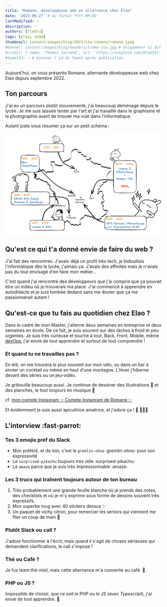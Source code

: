 ```yaml
---
title: "Romane, développeuse web en alternance chez Elao"
date: '2023-09-27' # Au format YYYY-MM-DD
lastModified: ~
description: ''
authors: [rledru]
tags: [elao, team]
thumbnail: content/images/blog/2023/itw-romane/romane.jpeg
#banner: content/images/blog/headers/trame-itw.jpg # Uniquement si différent de la minitature (thumbnail)
#credit: { name: 'Thomas Jarrand', url: 'https://unsplash.com/@tom32i' } # Pour créditer la photo utilisée en miniature
#tweetId: ~ # Ajouter l'id du Tweet après publication.
---
```


Aujourd'hui, on vous présente Romane, alternante développeuse web chez Elao depuis septembre 2022.

## Ton parcours

J'ai eu un parcours plutôt mouvementé, j'ai beaucoup déménagé depuis le lycée. Je me suis laissée tenter par l'art et j'ai travaillé dans le graphisme et la photographie avant de trouver ma voie dans l'informatique.

Autant juste vous résumer ça sur un petit schéma :

![](content/images/blog/2023/itw-romane/parcours.png)

## Qu'est ce qui t'a donné envie de faire du web ?

J'ai fait des rencontres. J'avais déjà un profil très tech, je bidouillais l'informatique dès le lycée, j'aimais ça. J'avais des affinités mais je n'avais pas du tout envisagé d'en faire mon métier…

C'est quand j'ai rencontré des développeurs que j'ai compris que ça pouvait être un milieu où je trouverais ma place. J'ai commencé à apprendre en autodidacte et je suis tombée dedans sans me douter que ça me passionnerait autant ! 

## Qu'est-ce que tu fais au quotidien chez Elao ?

Dans le cadre de mon Master, j'alterne deux semaines en entreprise et deux semaines en école. De ce fait, je suis souvent sur des tâches à froid et peu urgentes. Je suis très curieuse et touche à tout, Back, Front, Mobile, même [devOps](../../term/devops.md), j'ai envie de tout apprendre et surtout de tout comprendre ! 

### Et quand tu ne travailles pas ?

En été, on me trouvera le plus souvent sur mon vélo, ou dans un bar à siroter un cocktail ou même en haut d'une montagne. L'hiver j'hiberne devant des séries ou un jeu-vidéo.

Je gribouille beaucoup aussi. Je continue de dessiner des illustrations 🎨 et des planches, le tout toujours en musique 🎵

cf.
<a href="https://www.instagram.com/melp_code" target="_blank">
mon compte Instagram ✨
<i class="icon icon--instagram" aria-hidden="true"></i>
    <span class="screen-reader">Compte Instagram de Romane</span>
✨
</a>

Et évidemment je suis aussi apicultrice amatrice, et j'adore ça ! 🍯 🐝🐝🐝

## L'interview :fast-parrot:

### Tes 3 emojis préf du Slack

- Mon préféré, et de loin, c'est le `gremlin-ohno` :gremlin-ohno: pour son expressivité
- Le `surprised-pikachu` toujours très utile :surprised-pikachu:
- Le `amaze` parce que je suis très impressionnable :amaze:

### Les 3 trucs qui traînent toujours autour de ton bureau

1. Très probablement une grande feuille blanche où je prends des notes, des checklists et où je m'y exprime sous forme de dessins souvent très expressifs.
2. Mon superbe mug avec 40 stickers dessus ✨
3. Un paquet de vichy citron, pour remercier les seniors qui viennent me filer un coup de main 🍬

### Plutôt Slack ou call ?
J'adore fonctionner à l'écrit, mais quand il s'agit de choses sérieuses qui demandent clarifications, le call s'impose !

### Thé ou Café ?
Je fus team thé-miel, mais cette alternance m'a convertie au café. 🙈

### PHP ou JS ?

Impossible de choisir, que ce soit le PHP ou le JS (*avec Typescript*), j'ai envie de tout apprendre. 🤯
